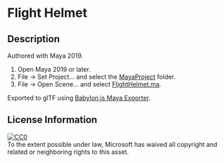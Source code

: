 # Flight Helmet

## Description

Authored with Maya 2019.

1. Open Maya 2019 or later.
2. File -> Set Project... and select the [MayaProject](./MayaProject) folder.
3. File -> Open Scene... and select [FlightHelmet.ma](./MayaProject/scenes/FlightHelmet.ma).

Exported to glTF using [Babylon.js Maya Exporter](https://doc.babylonjs.com/resources/maya_to_gltf).

## License Information

[![CC0](http://i.creativecommons.org/p/zero/1.0/88x31.png)](http://creativecommons.org/publicdomain/zero/1.0/)  
To the extent possible under law, Microsoft has waived all copyright and related or neighboring rights to this asset.
